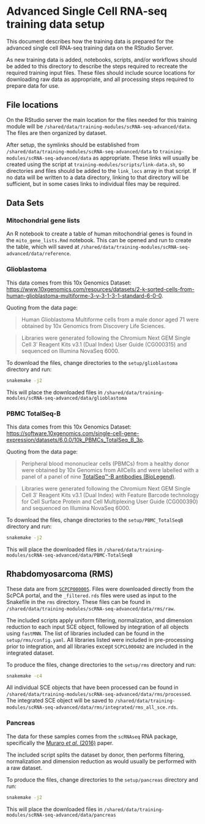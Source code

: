 # Advanced Single Cell RNA-seq training data setup

This document describes how the training data is prepared for the advanced single cell RNA-seq training data on the RStudio Server.

As new training data is added, notebooks, scripts, and/or workflows should be added to this directory to describe the steps required to recreate the required training input files. 
These files should include source locations for downloading raw data as appropriate, and all processing steps required to prepare data for use.

## File locations

On the RStudio server the main location for the files needed for this training module will be `/shared/data/training-modules/scRNA-seq-advanced/data`.
The files are then organized by dataset.

After setup, the symlinks should be established from `/shared/data/training-modules/scRNA-seq-advanced/data` to `training-modules/scRNA-seq-advanced/data` as appropriate.
These links will usually be created using the script at `training-modules/scripts/link-data.sh`, so directories and files should be added to the `link_locs` array in that script.
If no data will be written to a data directory, linking to that directory will be sufficient, but in some cases links to individual files may be required.


## Data Sets

### Mitochondrial gene lists

An R notebook to create a table of human mitochondrial genes is found in the `mito_gene_lists.Rmd` notebook.
This can be opened and run to create the table, which will saved at `/shared/data/training-modules/scRNA-seq-advanced/data/reference`.

### Glioblastoma

This data comes from this 10x Genomics Dataset: https://www.10xgenomics.com/resources/datasets/2-k-sorted-cells-from-human-glioblastoma-multiforme-3-v-3-1-3-1-standard-6-0-0.

Quoting from the data page:

> Human Glioblastoma Multiforme cells from a male donor aged 71 were obtained by 10x Genomics from Discovery Life Sciences.

> Libraries were generated following the Chromium Next GEM Single Cell 3ʹ Reagent Kits v3.1 (Dual Index) User Guide (CG000315) and sequenced on Illumina NovaSeq 6000.


To download the files, change directories to the `setup/glioblastoma` directory and run:

```sh
snakemake -j2 
```

This will place the downloaded files in `/shared/data/training-modules/scRNA-seq-advanced/data/glioblastoma`


### PBMC TotalSeq-B

This data comes from this 10x Genomics Dataset: https://software.10xgenomics.com/single-cell-gene-expression/datasets/6.0.0/10k_PBMCs_TotalSeq_B_3p.

Quoting from the data page:

> Peripheral blood mononuclear cells (PBMCs) from a healthy donor were obtained by 10x Genomics from AllCells and were labelled with a panel of a panel of nine [TotalSeq™-B antibodies (BioLegend)](https://www.biolegend.com/en-us/products/totalseq-b-human-tbnk-cocktail-19043).

> Libraries were generated following the Chromium Next GEM Single Cell 3ʹ Reagent Kits v3.1 (Dual Index) with Feature Barcode technology for Cell Surface Protein and Cell Multiplexing User Guide (CG000390) and sequenced on Illumina NovaSeq 6000.

To download the files, change directories to the `setup/PBMC_TotalSeqB` directory and run:

```sh
snakemake -j2 
```

This will place the downloaded files in `/shared/data/training-modules/scRNA-seq-advanced/data/PBMC-TotalSeqB`

## Rhabdomyosarcoma (RMS)

These data are from [`SCPCP000005`](https://scpca.alexslemonade.org/projects/SCPCP000005).
Files were downloaded directly from the ScPCA portal, and the `_filtered.rds` files were used as input to the Snakefile in the `rms` directory.
These files can be found in `/shared/data/training-modules/scRNA-seq-advanced/data/rms/raw`.

The included scripts apply uniform filtering, normalization, and dimension reduction to each input SCE object, followed by integration of all objects using `fastMNN`.
The list of libraries included can be found in the `setup/rms/config.yaml`.
All libraries listed were included in pre-processing prior to integration, and all libraries except `SCPCL000482` are included in the integrated dataset.

To produce the files, change directories to the `setup/rms` directory and run:

```sh
snakemake -c4
```

All individual SCE objects that have been processed can be found in `/shared/data/training-modules/scRNA-seq-advanced/data/rms/processed`.
The integrated SCE object will be saved to `/shared/data/training-modules/scRNA-seq-advanced/data/rms/integrated/rms_all_sce.rds`.

### Pancreas

The data for these samples comes from the `scRNAseq` RNA package, specifically the [Muraro _et al._ (2016)](https://doi.org/10.1016/j.cels.2016.09.002) paper.

The included script splits the dataset by donor, then performs filtering, normalization and dimension reduction as would usually be performed with a raw dataset.

To produce the files, change directories to the `setup/pancreas` directory and run:

```sh
snakemake -j2 
```

This will place the downloaded files in `/shared/data/training-modules/scRNA-seq-advanced/data/pancreas`
